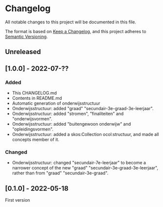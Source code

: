 # Changelog
All notable changes to this project will be documented in this file.

The format is based on [Keep a Changelog](https://keepachangelog.com/en/1.0.0/),
and this project adheres to [Semantic Versioning](https://semver.org/spec/v2.0.0.html).

## Unreleased

## [1.0.0] - 2022-07-??

### Added
- This CHANGELOG.md
- Contents in README.md
- Automatic generation of onderwijsstructuur
- Onderwijsstructuur: added "graad" "secundair-3e-graad-3e-leerjaar".
- Onderwijsstructuur: added "stromen", "finaliteiten" and "onderwijsvormen".
- Onderwijsstructuur: added "buitengewoon onderwijw" and "opleidingsvormen".
- Onderwijsstructuur: added a skos:Collection ocol:structuur, and made all concepts member of it.


### Changed
- Onderwijsstructuur: changed "secundair-7e-leerjaar" to become a narrower concept of the new "graad" "secundair-3e-graad-3e-leerjaar", rather than from "graad" "secundair-3e-graad".

## [0.1.0] - 2022-05-18

First version




